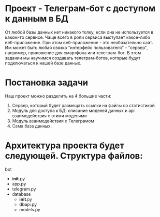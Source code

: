 # Проект - Телеграм-бот с доступом к данным в БД
От любой базы данных нет никакого толку, если она не используется в каком-то сервисе. Чаще всего в роли сервиса выступает какое-либо веб-приложение. При этом веб-приложение - это необязательно сайт. Им может быть любая связка "интерфейс пользователя" - "сервер", например, приложение для смартфона или телеграм-бот. В этом задании мы научимся создавать телеграм-ботов, которые будут подключаться к нашей базе данных.

# Постановка задачи
Наш проект можно разделить на 4 большие части:

1. Сервер, который будет размещать ссылки на файлы со статистикой
2. Модуль для доступа к БД: описание моделей данных и api взаимодействия с этими моделями
3. Модуль взаимодействия с Телеграмом
4. Сама база данных.

# Архитектура проекта будет следующей. Структура файлов:

bot
- __init__.py
- app.py
- telegram.py
- database
   - __init__.py
   - dbapi.py
   - models.py
